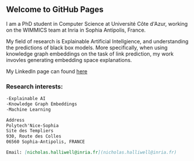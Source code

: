 ## Welcome to GitHub Pages

I am a PhD student in Computer Science at Université Côte d'Azur, working on the WIMMICS team at Inria in Sophia Antipolis, France.

My field of research is Explainable Artificial Intellgience, and understanding the predictions of black box models. More specifically, when using knowledge graph embeddings on the task of link prediction, my work invovles generating embedding space explanations. 

My LinkedIn page can found [here](https://www.linkedin.com/in/nicholas-halliwell-086324100/)

### Research interests:

```markdown
-Explainable AI
-Knowledge Graph Embeddings
-Machine Learning
```

```markdown
Address
Polytech'Nice-Sophia
Site des Templiers
930, Route des Colles 
06560 Sophia-Antipolis, FRANCE

Email: [nicholas.halliwell@inria.fr](nicholas.halliwell@inria.fr)
```
